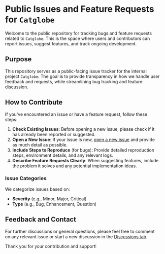 # Public Issues and Feature Requests for `Catglobe`

Welcome to the public repository for tracking bugs and feature requests related to `Catglobe`. This is the space where users and contributors can report issues, suggest features, and track ongoing development.

## Purpose

This repository serves as a public-facing issue tracker for the internal project `Catglobe`. The goal is to provide transparency in how we handle user feedback and requests, while streamlining bug tracking and feature discussion.

## How to Contribute

If you've encountered an issue or have a feature request, follow these steps:

1. **Check Existing Issues**: Before opening a new issue, please check if it has already been reported or suggested.
2. **Open a New Issue**: If your issue is new, [open a new issue](https://github.com/your-org/your-repo/issues) and provide as much detail as possible.
3. **Include Steps to Reproduce** (for bugs): Provide detailed reproduction steps, environment details, and any relevant logs.
4. **Describe Feature Requests Clearly**: When suggesting features, include the problem it solves and any potential implementation ideas.

### Issue Categories

We categorize issues based on:
- **Severity** (e.g., Minor, Major, Critical)
- **Type** (e.g., Bug, Enhancement, Question)

## Feedback and Contact

For further discussions or general questions, please feel free to comment on any relevant issue or start a new discussion in the [Discussions tab](https://github.com/Catglobe/Catglobe-feedback/discussions).

Thank you for your contribution and support!
